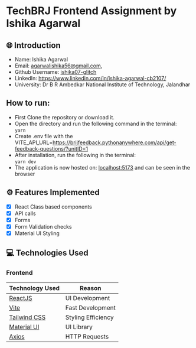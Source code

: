 # TechBRJ Frontend Assignment by Ishika Agarwal

## 🌐 Introduction

- Name: Ishika Agarwal
- Email: agarwalishika56@gmail.com,
- Github Username: [ishika07-glitch](https://github.com/ishika07-glitch)
- LinkedIn: https://www.linkedin.com/in/ishika-agarwal-cb2107/
- University: Dr B R Ambedkar National Institute of Technology, Jalandhar

## How to run:

- First Clone the repository or download it.
- Open the directory and run the following command in the terminal:  
   `yarn`
- Create .env file with the VITE_API_URL=https://brijfeedback.pythonanywhere.com/api/get-feedback-questions/?unitID=1
- After installation, run the following in the terminal:  
   `yarn dev`
- The application is now hosted on: [localhost:5173](http://localhost:5173/) and can be seen in the browser

## ⚙️ Features Implemented

- [x] React Class based components
- [x] API calls
- [x] Forms
- [x] Form Validation checks
- [x] Material UI Styling

## 💻 Technologies Used

### Frontend

| Technology Used                             | Reason             |
| ------------------------------------------- | ------------------ |
| [ReactJS](https://reactjs.org/)             | UI Development     |
| [Vite](https://vitejs.dev/)                 | Fast Development   |
| [Tailwind CSS](https://tailwindcss.com/)    | Styling Efficiency |
| [Material UI](https://mui.com/material-ui/) | UI Library         |
| [Axios](https://axios-http.com/)            | HTTP Requests      |
